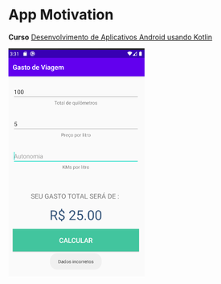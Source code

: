 # App Motivation

**Curso** [Desenvolvimento de Aplicativos Android usando Kotlin]( https://www.udemy.com/course/curso-desenvolvedor-kotlin/)

![](https://raw.githubusercontent.com/julioosilva97/gasto_viagem_kotlin/master/imagem.PNG)
